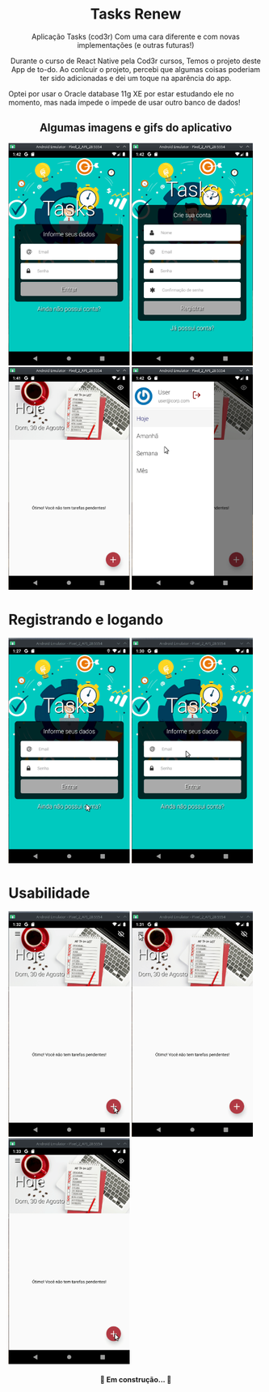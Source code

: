 <h1 align="center">Tasks Renew</h1>
<p align="center">Aplicação Tasks (cod3r) Com uma cara diferente e com novas implementações (e outras futuras!)</p>

<p align="center">
Durante o curso de React Native pela Cod3r cursos, Temos o projeto deste App de to-do.
Ao conlcuir o projeto, percebi que algumas coisas poderiam ter sido adicionadas e dei um toque na aparência do app.

Optei por usar o Oracle database 11g XE por estar estudando ele no momento, mas nada impede o impede de usar outro banco de dados!
</p>


<h2 align="center">Algumas imagens e gifs do aplicativo</h2>

<img src="/imgs/login.png" width=240 heigh=240 /> <img src="/imgs/signup.png" width=240 heigh=240 />
<img src="/imgs/main.png" width=240 heigh=240 /> <img src="/imgs/drawer.png" width=240 heigh=240 />









# Registrando e logando

<img src="/imgs/gifs/register.gif" width=240 heigh=240 /> <img src="/imgs/gifs/login.gif" width=240 heigh=240/>



# Usabilidade
<img src="/imgs/gifs/inserttask.gif" width=240 heigh=240 /> <img src="/imgs/gifs/using.gif" width=240 heigh=240 />
<img src="/imgs/gifs/mark.gif" width=240 heigh=240 />

<h4 align="center"> 
	🚧  Em construção...  🚧
</h4>

